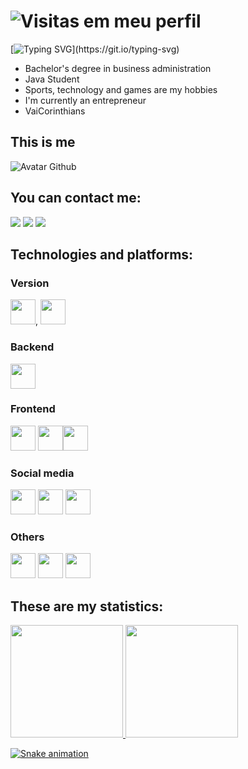 # ![Visitas em meu perfil](https://komarev.com/ghpvc/?username=bruno-roberto&colorr=ff00ff&label=Welcome+to+my+profile+you+are+visitor+nº:)

[![Typing SVG](https://readme-typing-svg.herokuapp.com?font=Oleo+Script+Swash+Caps&size=30&duration=5500&color=1FA2F7&background=FFFFFF00&vCenter=true&width=500&lines=Welcome+to+my+GitHub!%F0%9F%96%96;I'm+Bruno+Roberto+Pereira+da+Silva%2C+22y!)](https://git.io/typing-svg)

- Bachelor's degree in business administration
- Java Student
- Sports, technology and games are my hobbies
- I'm currently an entrepreneur
- VaiCorinthians

## This is me
![Avatar Github](https://user-images.githubusercontent.com/104040784/169191599-f9d3d472-cfbc-448e-a72d-32b410d70d04.jpeg)


## You can contact me:
<div>

<a href="https://instagram.com/bruninho_roberto_/" target="_blank"><img src="https://img.shields.io/badge/-Instagram-%23E4405F?style=for-the-badge&logo=instagram&logoColor=white" target="_blank"></a> <a href = "brunorobertopds@gmail.com.br"><img src="https://img.shields.io/badge/Gmail-D14836?style=for-the-badge&logo=gmail&logoColor=white" target="_blank"></a> <a href="https://www.linkedin.com/in/bruno-roberto-49941a186/" target="_blank"><img src="https://img.shields.io/badge/-LinkedIn-%230077B5?style=for-the-badge&logo=linkedin&logoColor=white" target="_blank"></a>   
</div>



## Technologies and platforms:

### Version

<img src="https://cdn.jsdelivr.net/gh/devicons/devicon/icons/git/git-original.svg" width="40" height="40"/>, <img src="https://cdn.jsdelivr.net/gh/devicons/devicon/icons/github/github-original.svg" width="40" height="40"/>

### Backend
<img src="https://cdn.jsdelivr.net/gh/devicons/devicon/icons/java/java-original.svg" width="40" height="40" />

### Frontend
<img src="https://cdn.jsdelivr.net/gh/devicons/devicon/icons/markdown/markdown-original.svg" width="40" height="40"/>
<img src="https://cdn.jsdelivr.net/gh/devicons/devicon/icons/html5/html5-original.svg" width="40" height="40"/><img src="https://cdn.jsdelivr.net/gh/devicons/devicon/icons/javascript/javascript-original.svg" width="40" height="40"/>

### Social media

<img src="https://cdn.jsdelivr.net/gh/devicons/devicon/icons/facebook/facebook-original.svg" width="40" height="40"  />
<img src="https://cdn.jsdelivr.net/gh/devicons/devicon/icons/twitter/twitter-original.svg" width="40" height="40" />
<img src="https://cdn.jsdelivr.net/gh/devicons/devicon/icons/linkedin/linkedin-plain.svg" width="40" height="40" />


### Others

<img src="https://cdn.jsdelivr.net/gh/devicons/devicon/icons/trello/trello-plain.svg" width="40" height="40" />
<img src="https://cdn.jsdelivr.net/gh/devicons/devicon/icons/canva/canva-original.svg" width="40" height="40" />
<img src="https://cdn.jsdelivr.net/gh/devicons/devicon/icons/google/google-original.svg" width="40" height="40" />


## These are my statistics:

<div>
<a href="https://github.com/bruno-roberto">
<img height="180em" src="https://github-readme-stats.vercel.app/api/top-langs/?username=bruno-roberto&layout=compact&langs_count=7&theme=dracula"/>
<img height="180em" src="https://github-readme-stats.vercel.app/api?username=bruno-roberto&show_icons=true&theme=dracula&include_all_commits=true&count_private=true"/>

![Snake animation](https://github.com/bruno-roberto/bruno-roberto/blob/output/github-contribution-grid-snake.svg)
